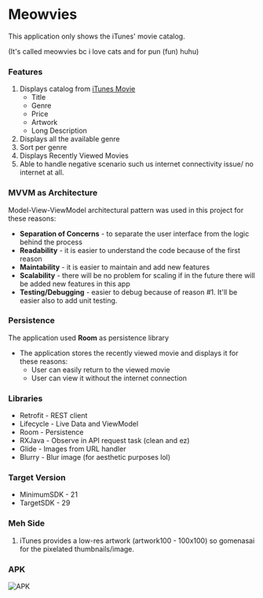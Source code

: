 # Meowvies
This application only shows the iTunes' movie catalog.

(It's called meowvies bc i love cats and for pun (fun) huhu)

### Features
1. Displays catalog from [iTunes Movie](https://itunes.apple.com/search?term=star&amp;country=au&amp;media=movie&amp;all)
   * Title
   * Genre
   * Price
   * Artwork
   * Long Description
2. Displays all the available genre
3. Sort per genre
3. Displays Recently Viewed Movies
4. Able to handle negative scenario such us internet connectivity issue/ no internet at all.

### MVVM as Architecture
Model-View-ViewModel architectural pattern was used in this project for these reasons:
* **Separation of Concerns** - to separate the user interface from the logic behind the process
* **Readability** - it is easier to understand the code because of the first reason
* **Maintability** - it is easier to maintain and add new features
* **Scalability** - there will be no problem for scaling if in the future there will be added new features in this app
* **Testing/Debugging** - easier to debug because of reason #1. It'll be easier also to add unit testing.

### Persistence
The application used **Room** as persistence library
* The application stores the recently viewed movie and displays it for these reasons:
  * User can easily return to the viewed movie
  * User can view it without the internet connection
  
### Libraries
* Retrofit - REST client
* Lifecycle - Live Data and ViewModel
* Room - Persistence
* RXJava - Observe in API request task (clean and ez)
* Glide - Images from URL handler
* Blurry - Blur image (for aesthetic purposes lol)
  
### Target Version
* MinimumSDK - 21
* TargetSDK - 29


### Meh Side
1. iTunes provides a low-res artwork (artwork100 - 100x100) so gomenasai for the pixelated thumbnails/image.

### APK
![APK](http://api.qrserver.com/v1/create-qr-code/?color=000000&bgcolor=FFFFFF&data=https%3A%2F%2Fdrive.google.com%2Fdrive%2Ffolders%2F10li16LNbdkpxZtcmrvAkOy9g1tDg8mr_%3Fusp%3Dsharing&qzone=1&margin=0&size=150x150&ecc=L)
